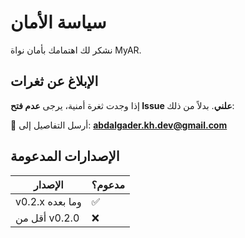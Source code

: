 # سياسة الأمان

نشكر لك اهتمامك بأمان نواة MyAR.

## الإبلاغ عن ثغرات

إذا وجدت ثغرة أمنية، يرجى **عدم فتح Issue علني**. بدلاً من ذلك:

📧 أرسل التفاصيل إلى: **abdalgader.kh.dev@gmail.com**

## الإصدارات المدعومة

| الإصدار     | مدعوم؟ |
|-------------|--------|
| v0.2.x وما بعده | ✅     |
| أقل من v0.2.0 | ❌     |
